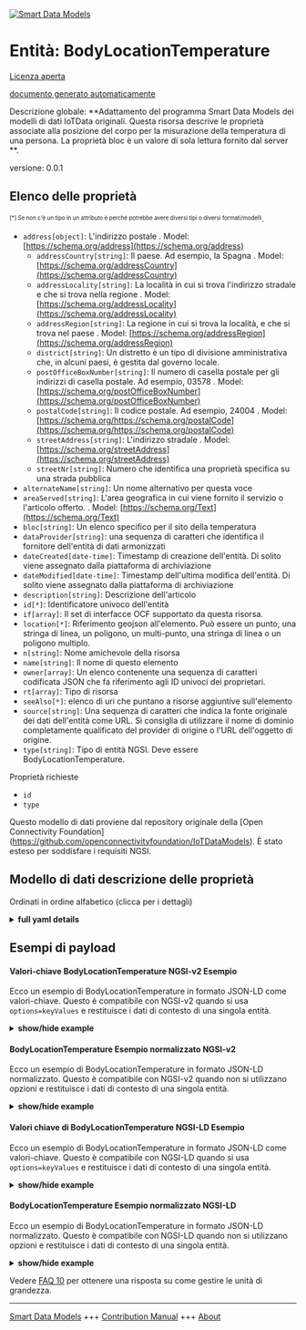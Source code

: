 <!-- 10-Header -->  
[![Smart Data Models](https://smartdatamodels.org/wp-content/uploads/2022/01/SmartDataModels_logo.png "Logo")](https://smartdatamodels.org)  
Entità: BodyLocationTemperature  
===============================<!-- /10-Header -->  
<!-- 15-License -->  
[Licenza aperta](https://github.com/smart-data-models//dataModel.OCF/blob/master/BodyLocationTemperature/LICENSE.md)  
[documento generato automaticamente](https://docs.google.com/presentation/d/e/2PACX-1vTs-Ng5dIAwkg91oTTUdt8ua7woBXhPnwavZ0FxgR8BsAI_Ek3C5q97Nd94HS8KhP-r_quD4H0fgyt3/pub?start=false&loop=false&delayms=3000#slide=id.gb715ace035_0_60)  
<!-- /15-License -->  
<!-- 20-Description -->  
Descrizione globale: **Adattamento del programma Smart Data Models dei modelli di dati IoTData originali. Questa risorsa descrive le proprietà associate alla posizione del corpo per la misurazione della temperatura di una persona. La proprietà bloc è un valore di sola lettura fornito dal server **.  
versione: 0.0.1  
<!-- /20-Description -->  
<!-- 30-PropertiesList -->  

## Elenco delle proprietà  

<sup><sub>[*] Se non c'è un tipo in un attributo è perché potrebbe avere diversi tipi o diversi formati/modelli</sub></sup>.  
- `address[object]`: L'indirizzo postale  . Model: [https://schema.org/address](https://schema.org/address)	- `addressCountry[string]`: Il paese. Ad esempio, la Spagna  . Model: [https://schema.org/addressCountry](https://schema.org/addressCountry)  
	- `addressLocality[string]`: La località in cui si trova l'indirizzo stradale e che si trova nella regione  . Model: [https://schema.org/addressLocality](https://schema.org/addressLocality)  
	- `addressRegion[string]`: La regione in cui si trova la località, e che si trova nel paese  . Model: [https://schema.org/addressRegion](https://schema.org/addressRegion)  
	- `district[string]`: Un distretto è un tipo di divisione amministrativa che, in alcuni paesi, è gestita dal governo locale.    
	- `postOfficeBoxNumber[string]`: Il numero di casella postale per gli indirizzi di casella postale. Ad esempio, 03578  . Model: [https://schema.org/postOfficeBoxNumber](https://schema.org/postOfficeBoxNumber)  
	- `postalCode[string]`: Il codice postale. Ad esempio, 24004  . Model: [https://schema.org/https://schema.org/postalCode](https://schema.org/https://schema.org/postalCode)  
	- `streetAddress[string]`: L'indirizzo stradale  . Model: [https://schema.org/streetAddress](https://schema.org/streetAddress)  
	- `streetNr[string]`: Numero che identifica una proprietà specifica su una strada pubblica    
- `alternateName[string]`: Un nome alternativo per questa voce  - `areaServed[string]`: L'area geografica in cui viene fornito il servizio o l'articolo offerto.  . Model: [https://schema.org/Text](https://schema.org/Text)- `bloc[string]`: Un elenco specifico per il sito della temperatura  - `dataProvider[string]`: una sequenza di caratteri che identifica il fornitore dell'entità di dati armonizzati  - `dateCreated[date-time]`: Timestamp di creazione dell'entità. Di solito viene assegnato dalla piattaforma di archiviazione  - `dateModified[date-time]`: Timestamp dell'ultima modifica dell'entità. Di solito viene assegnato dalla piattaforma di archiviazione  - `description[string]`: Descrizione dell'articolo  - `id[*]`: Identificatore univoco dell'entità  - `if[array]`: Il set di interfacce OCF supportato da questa risorsa.  - `location[*]`: Riferimento geojson all'elemento. Può essere un punto, una stringa di linea, un poligono, un multi-punto, una stringa di linea o un poligono multiplo.  - `n[string]`: Nome amichevole della risorsa  - `name[string]`: Il nome di questo elemento  - `owner[array]`: Un elenco contenente una sequenza di caratteri codificata JSON che fa riferimento agli ID univoci dei proprietari.  - `rt[array]`: Tipo di risorsa  - `seeAlso[*]`: elenco di uri che puntano a risorse aggiuntive sull'elemento  - `source[string]`: Una sequenza di caratteri che indica la fonte originale dei dati dell'entità come URL. Si consiglia di utilizzare il nome di dominio completamente qualificato del provider di origine o l'URL dell'oggetto di origine.  - `type[string]`: Tipo di entità NGSI. Deve essere BodyLocationTemperature.  <!-- /30-PropertiesList -->  
<!-- 35-RequiredProperties -->  
Proprietà richieste  
- `id`  - `type`  <!-- /35-RequiredProperties -->  
<!-- 40-RequiredProperties -->  
Questo modello di dati proviene dal repository originale della [Open Connectivity Foundation] (https://github.com/openconnectivityfoundation/IoTDataModels). È stato esteso per soddisfare i requisiti NGSI.  
<!-- /40-RequiredProperties -->  
<!-- 50-DataModelHeader -->  
## Modello di dati descrizione delle proprietà  
Ordinati in ordine alfabetico (clicca per i dettagli)  
<!-- /50-DataModelHeader -->  
<!-- 60-ModelYaml -->  
<details><summary><strong>full yaml details</strong></summary>    
```yaml  
BodyLocationTemperature:    
  description: Smart Data Models Program adaptation of the original IoTData data Models. This Resource describes the Properties associated with body location for temperature measurement of a person. The bloc Property is a read-only value that is provided by the Server.    
  properties:    
    address:    
      description: The mailing address    
      properties:    
        addressCountry:    
          description: 'The country. For example, Spain'    
          type: string    
          x-ngsi:    
            model: https://schema.org/addressCountry    
            type: Property    
        addressLocality:    
          description: 'The locality in which the street address is, and which is in the region'    
          type: string    
          x-ngsi:    
            model: https://schema.org/addressLocality    
            type: Property    
        addressRegion:    
          description: 'The region in which the locality is, and which is in the country'    
          type: string    
          x-ngsi:    
            model: https://schema.org/addressRegion    
            type: Property    
        district:    
          description: 'A district is a type of administrative division that, in some countries, is managed by the local government'    
          type: string    
          x-ngsi:    
            type: Property    
        postOfficeBoxNumber:    
          description: 'The post office box number for PO box addresses. For example, 03578'    
          type: string    
          x-ngsi:    
            model: https://schema.org/postOfficeBoxNumber    
            type: Property    
        postalCode:    
          description: 'The postal code. For example, 24004'    
          type: string    
          x-ngsi:    
            model: https://schema.org/https://schema.org/postalCode    
            type: Property    
        streetAddress:    
          description: The street address    
          type: string    
          x-ngsi:    
            model: https://schema.org/streetAddress    
            type: Property    
        streetNr:    
          description: Number identifying a specific property on a public street    
          type: string    
          x-ngsi:    
            type: Property    
      type: object    
      x-ngsi:    
        model: https://schema.org/address    
        type: Property    
    alternateName:    
      description: An alternative name for this item    
      type: string    
      x-ngsi:    
        type: Property    
    areaServed:    
      description: The geographic area where a service or offered item is provided    
      type: string    
      x-ngsi:    
        model: https://schema.org/Text    
        type: Property    
    bloc:    
      description: A list specific to temperature site    
      enum:    
        - axillary    
        - body    
        - ear    
        - finger    
        - gitract    
        - mouth    
        - rectum    
        - toe    
        - tympanum    
      readOnly: true    
      type: string    
      x-ngsi:    
        type: Property    
    dataProvider:    
      description: A sequence of characters identifying the provider of the harmonised data entity    
      type: string    
      x-ngsi:    
        type: Property    
    dateCreated:    
      description: Entity creation timestamp. This will usually be allocated by the storage platform    
      format: date-time    
      type: string    
      x-ngsi:    
        type: Property    
    dateModified:    
      description: Timestamp of the last modification of the entity. This will usually be allocated by the storage platform    
      format: date-time    
      type: string    
      x-ngsi:    
        type: Property    
    description:    
      description: A description of this item    
      type: string    
      x-ngsi:    
        type: Property    
    id:    
      anyOf:    
        - description: Identifier format of any NGSI entity    
          maxLength: 256    
          minLength: 1    
          pattern: ^[\w\-\.\{\}\$\+\*\[\]`|~^@!,:\\]+$    
          type: string    
          x-ngsi:    
            type: Property    
        - description: Identifier format of any NGSI entity    
          format: uri    
          type: string    
          x-ngsi:    
            type: Property    
      description: Unique identifier of the entity    
      x-ngsi:    
        type: Property    
    if:    
      description: The OCF Interface set supported by this Resource    
      items:    
        enum:    
          - oic.if.s    
          - oic.if.baseline    
        maxLength: 64    
        type: string    
      minItems: 1    
      readOnly: true    
      type: array    
      uniqueItems: true    
      x-ngsi:    
        type: Property    
    location:    
      description: 'Geojson reference to the item. It can be Point, LineString, Polygon, MultiPoint, MultiLineString or MultiPolygon'    
      oneOf:    
        - description: Geojson reference to the item. Point    
          properties:    
            bbox:    
              items:    
                type: number    
              minItems: 4    
              type: array    
            coordinates:    
              items:    
                type: number    
              minItems: 2    
              type: array    
            type:    
              enum:    
                - Point    
              type: string    
          required:    
            - type    
            - coordinates    
          title: GeoJSON Point    
          type: object    
          x-ngsi:    
            type: GeoProperty    
        - description: Geojson reference to the item. LineString    
          properties:    
            bbox:    
              items:    
                type: number    
              minItems: 4    
              type: array    
            coordinates:    
              items:    
                items:    
                  type: number    
                minItems: 2    
                type: array    
              minItems: 2    
              type: array    
            type:    
              enum:    
                - LineString    
              type: string    
          required:    
            - type    
            - coordinates    
          title: GeoJSON LineString    
          type: object    
          x-ngsi:    
            type: GeoProperty    
        - description: Geojson reference to the item. Polygon    
          properties:    
            bbox:    
              items:    
                type: number    
              minItems: 4    
              type: array    
            coordinates:    
              items:    
                items:    
                  items:    
                    type: number    
                  minItems: 2    
                  type: array    
                minItems: 4    
                type: array    
              type: array    
            type:    
              enum:    
                - Polygon    
              type: string    
          required:    
            - type    
            - coordinates    
          title: GeoJSON Polygon    
          type: object    
          x-ngsi:    
            type: GeoProperty    
        - description: Geojson reference to the item. MultiPoint    
          properties:    
            bbox:    
              items:    
                type: number    
              minItems: 4    
              type: array    
            coordinates:    
              items:    
                items:    
                  type: number    
                minItems: 2    
                type: array    
              type: array    
            type:    
              enum:    
                - MultiPoint    
              type: string    
          required:    
            - type    
            - coordinates    
          title: GeoJSON MultiPoint    
          type: object    
          x-ngsi:    
            type: GeoProperty    
        - description: Geojson reference to the item. MultiLineString    
          properties:    
            bbox:    
              items:    
                type: number    
              minItems: 4    
              type: array    
            coordinates:    
              items:    
                items:    
                  items:    
                    type: number    
                  minItems: 2    
                  type: array    
                minItems: 2    
                type: array    
              type: array    
            type:    
              enum:    
                - MultiLineString    
              type: string    
          required:    
            - type    
            - coordinates    
          title: GeoJSON MultiLineString    
          type: object    
          x-ngsi:    
            type: GeoProperty    
        - description: Geojson reference to the item. MultiLineString    
          properties:    
            bbox:    
              items:    
                type: number    
              minItems: 4    
              type: array    
            coordinates:    
              items:    
                items:    
                  items:    
                    items:    
                      type: number    
                    minItems: 2    
                    type: array    
                  minItems: 4    
                  type: array    
                type: array    
              type: array    
            type:    
              enum:    
                - MultiPolygon    
              type: string    
          required:    
            - type    
            - coordinates    
          title: GeoJSON MultiPolygon    
          type: object    
          x-ngsi:    
            type: GeoProperty    
      x-ngsi:    
        type: GeoProperty    
    n:    
      description: Friendly name of the Resource    
      maxLength: 64    
      readOnly: true    
      type: string    
      x-ngsi:    
        type: Property    
    name:    
      description: The name of this item    
      type: string    
      x-ngsi:    
        type: Property    
    owner:    
      description: A List containing a JSON encoded sequence of characters referencing the unique Ids of the owner(s)    
      items:    
        anyOf:    
          - description: Identifier format of any NGSI entity    
            maxLength: 256    
            minLength: 1    
            pattern: ^[\w\-\.\{\}\$\+\*\[\]`|~^@!,:\\]+$    
            type: string    
            x-ngsi:    
              type: Property    
          - description: Identifier format of any NGSI entity    
            format: uri    
            type: string    
            x-ngsi:    
              type: Property    
        description: Unique identifier of the entity    
        x-ngsi:    
          type: Property    
      type: array    
      x-ngsi:    
        type: Property    
    rt:    
      description: Resource Type    
      items:    
        enum:    
          - oic.r.body.location.temperature    
        maxLength: 64    
        type: string    
      minItems: 1    
      readOnly: true    
      type: array    
      uniqueItems: true    
      x-ngsi:    
        type: Property    
    seeAlso:    
      description: list of uri pointing to additional resources about the item    
      oneOf:    
        - items:    
            format: uri    
            type: string    
          minItems: 1    
          type: array    
        - format: uri    
          type: string    
      x-ngsi:    
        type: Property    
    source:    
      description: 'A sequence of characters giving the original source of the entity data as a URL. Recommended to be the fully qualified domain name of the source provider, or the URL to the source object'    
      type: string    
      x-ngsi:    
        type: Property    
    type:    
      description: NGSI entity type. It has to be BodyLocationTemperature    
      enum:    
        - BodyLocationTemperature    
      type: string    
      x-ngsi:    
        type: Property    
  required:    
    - id    
    - type    
  type: object    
  x-derived-from: https://github.com/OpenInterConnect/IoTDataModels/blob/master/BodyLocationTemperatureResURI.swagger.json    
  x-disclaimer: 'Redistribution and use in source and binary forms, with or without modification, are permitted  provided that the license conditions are met. Copyleft (c) 2022 Contributors to Smart Data Models Program'    
  x-license-url: https://github.com/smart-data-models/dataModel.OCF/blob/master/BodyLocationTemperature/LICENSE.md    
  x-model-schema: https://smart-data-models.github.io/dataModel.IoTDataModels/BodyLocationTemperature/schema.json    
  x-model-tags: OCF    
  x-version: 0.0.1    
```  
</details>    
<!-- /60-ModelYaml -->  
<!-- 70-MiddleNotes -->  
<!-- /70-MiddleNotes -->  
<!-- 80-Examples -->  
## Esempi di payload  
#### Valori-chiave BodyLocationTemperature NGSI-v2 Esempio  
Ecco un esempio di BodyLocationTemperature in formato JSON-LD come valori-chiave. Questo è compatibile con NGSI-v2 quando si usa `options=keyValues` e restituisce i dati di contesto di una singola entità.  
<details><summary><strong>show/hide example</strong></summary>    
```json  
{  
    "id": "urn:ngsi-ld:BodyLocationTemperature:id:OJOU:20990699",  
    "dateCreated": "1989-08-03T16:46:41Z",  
    "dateModified": "2000-09-28T16:40:46Z",  
    "source": "Natural machine art Mr anyone allow. Way can each get thank inside. Find fall feeling interest here even particular account.",  
    "name": "Boy crime soldier position boy how. People propert",  
    "alternateName": "Movement wonder security. Into fish life season sometimes. Prove trial value give in.",  
    "description": "Federal entire occur. Now best return. Provide certain type nor check.",  
    "dataProvider": "Floor week authority. Very people play fact ten discuss. Western often pa",  
    "owner": [  
        "urn:ngsi-ld:BodyLocationTemperature:items:DQNB:28110612",  
        "urn:ngsi-ld:BodyLocationTemperature:items:UYGQ:39785325"  
    ],  
    "seeAlso": [  
        "urn:ngsi-ld:BodyLocationTemperature:items:WRKH:23444925"  
    ],  
    "location": {  
        "type": "Point",  
        "coordinates": [  
            87.0870265,  
            8.704007  
        ]  
    },  
    "address": {  
        "streetAddress": "Do past na",  
        "addressLocality": "Allow order design difference. Industr",  
        "addressRegion": "Note doctor table cover partner director five. Building tell kid affect including yeah actually. Require white because boy",  
        "addressCountry": "College before character popular activity. Dream involve level crime structure customer toward.",  
        "postalCode": "Art tax medical out finish too method across. Physical board car quickly. Individual level expect material coach.",  
        "postOfficeBoxNumber": "Unit cultural participant speech nation sign teacher. Ground never west ",  
        "streetNr": "Field minute as final card. Expect occur decide affect.",  
        "district": "Treat put buy. Help stop federal son. Spend full police out away hair."  
    },  
    "areaServed": "Hospital may two. Orde",  
    "rt": [  
        "oic.r.body.location.temperature"  
    ],  
    "bloc": "toe",  
    "n": "Hour ",  
    "if": [  
        "oic.if.s"  
    ],  
    "type": "BodyLocationTemperature"  
}  
```  
</details>  
#### BodyLocationTemperature Esempio normalizzato NGSI-v2  
Ecco un esempio di BodyLocationTemperature in formato JSON-LD normalizzato. Questo è compatibile con NGSI-v2 quando non si utilizzano opzioni e restituisce i dati di contesto di una singola entità.  
<details><summary><strong>show/hide example</strong></summary>    
```json  
{  
    "id": "urn:ngsi-ld:BodyLocationTemperature:id:OJOU:20990699",  
    "dateCreated": {  
        "type": "DateTime",  
        "value": "1989-08-03T16:46:41Z"  
    },  
    "dateModified": {  
        "type": "DateTime",  
        "value": "2000-09-28T16:40:46Z"  
    },  
    "source": {  
        "type": "Text",  
        "value": "Natural machine art Mr anyone allow. Way can each get thank inside. Find fall feeling interest here even particular account."  
    },  
    "name": {  
        "type": "Text",  
        "value": "Boy crime soldier position boy how. People propert"  
    },  
    "alternateName": {  
        "type": "Text",  
        "value": "Movement wonder security. Into fish life season sometimes. Prove trial value give in."  
    },  
    "description": {  
        "type": "Text",  
        "value": "Federal entire occur. Now best return. Provide certain type nor check."  
    },  
    "dataProvider": {  
        "type": "Text",  
        "value": "Floor week authority. Very people play fact ten discuss. Western often pa"  
    },  
    "owner": {  
        "type": "StructuredValue",  
        "value": [  
            "urn:ngsi-ld:BodyLocationTemperature:items:DQNB:28110612",  
            "urn:ngsi-ld:BodyLocationTemperature:items:UYGQ:39785325"  
        ]  
    },  
    "seeAlso": {  
        "type": "StructuredValue",  
        "value": [  
            "urn:ngsi-ld:BodyLocationTemperature:items:WRKH:23444925"  
        ]  
    },  
    "location": {  
        "type": "geo:json",  
        "value": {  
            "type": "Point",  
            "coordinates": [  
                87.0870265,  
                8.704007  
            ]  
        }  
    },  
    "address": {  
        "type": "StructuredValue",  
        "value": {  
            "streetAddress": "Do past na",  
            "addressLocality": "Allow order design difference. Industr",  
            "addressRegion": "Note doctor table cover partner director five. Building tell kid affect including yeah actually. Require white because boy",  
            "addressCountry": "College before character popular activity. Dream involve level crime structure customer toward.",  
            "postalCode": "Art tax medical out finish too method across. Physical board car quickly. Individual level expect material coach.",  
            "postOfficeBoxNumber": "Unit cultural participant speech nation sign teacher. Ground never west ",  
            "streetNr": "Field minute as final card. Expect occur decide affect.",  
            "district": "Treat put buy. Help stop federal son. Spend full police out away hair."  
        }  
    },  
    "areaServed": {  
        "type": "Text",  
        "value": "Hospital may two. Orde"  
    },  
    "rt": {  
        "type": "StructuredValue",  
        "value": [  
            "oic.r.body.location.temperature"  
        ]  
    },  
    "bloc": {  
        "type": "Text",  
        "value": "toe"  
    },  
    "n": {  
        "type": "Text",  
        "value": "Hour "  
    },  
    "if": {  
        "type": "StructuredValue",  
        "value": [  
            "oic.if.s"  
        ]  
    },  
    "type": "BodyLocationTemperature"  
}  
```  
</details>  
#### Valori chiave di BodyLocationTemperature NGSI-LD Esempio  
Ecco un esempio di BodyLocationTemperature in formato JSON-LD come valori-chiave. Questo è compatibile con NGSI-LD quando si usa `options=keyValues` e restituisce i dati di contesto di una singola entità.  
<details><summary><strong>show/hide example</strong></summary>    
```json  
{  
    "id": "urn:ngsi-ld:BodyLocationTemperature:id:OJOU:20990699",  
    "dateCreated": "1989-08-03T16:46:41Z",  
    "dateModified": "2000-09-28T16:40:46Z",  
    "source": "Natural machine art Mr anyone allow. Way can each get thank inside. Find fall feeling interest here even particular account.",  
    "name": "Boy crime soldier position boy how. People propert",  
    "alternateName": "Movement wonder security. Into fish life season sometimes. Prove trial value give in.",  
    "description": "Federal entire occur. Now best return. Provide certain type nor check.",  
    "dataProvider": "Floor week authority. Very people play fact ten discuss. Western often pa",  
    "owner": [  
        "urn:ngsi-ld:BodyLocationTemperature:items:DQNB:28110612",  
        "urn:ngsi-ld:BodyLocationTemperature:items:UYGQ:39785325"  
    ],  
    "seeAlso": [  
        "urn:ngsi-ld:BodyLocationTemperature:items:WRKH:23444925"  
    ],  
    "location": {  
        "type": "Point",  
        "coordinates": [  
            87.0870265,  
            8.704007  
        ]  
    },  
    "address": {  
        "streetAddress": "Do past na",  
        "addressLocality": "Allow order design difference. Industr",  
        "addressRegion": "Note doctor table cover partner director five. Building tell kid affect including yeah actually. Require white because boy",  
        "addressCountry": "College before character popular activity. Dream involve level crime structure customer toward.",  
        "postalCode": "Art tax medical out finish too method across. Physical board car quickly. Individual level expect material coach.",  
        "postOfficeBoxNumber": "Unit cultural participant speech nation sign teacher. Ground never west ",  
        "streetNr": "Field minute as final card. Expect occur decide affect.",  
        "district": "Treat put buy. Help stop federal son. Spend full police out away hair."  
    },  
    "areaServed": "Hospital may two. Orde",  
    "rt": [  
        "oic.r.body.location.temperature"  
    ],  
    "bloc": "toe",  
    "n": "Hour ",  
    "if": [  
        "oic.if.s"  
    ],  
    "type": "BodyLocationTemperature",  
    "@context": [  
        "https://smartdatamodels.org/context.jsonld"  
    ]  
}  
```  
</details>  
#### BodyLocationTemperature Esempio normalizzato NGSI-LD  
Ecco un esempio di BodyLocationTemperature in formato JSON-LD normalizzato. Questo è compatibile con NGSI-LD quando non si utilizzano opzioni e restituisce i dati di contesto di una singola entità.  
<details><summary><strong>show/hide example</strong></summary>    
```json  
{  
    "id": "urn:ngsi-ld:BodyLocationTemperature:id:OJOU:20990699",  
    "dateCreated": {  
        "type": "Property",  
        "value": {  
            "@type": "DateTime",  
            "@value": "1989-08-03T16:46:41Z"  
        }  
    },  
    "dateModified": {  
        "type": "Property",  
        "value": {  
            "@type": "DateTime",  
            "@value": "2000-09-28T16:40:46Z"  
        }  
    },  
    "source": {  
        "type": "Property",  
        "value": "Natural machine art Mr anyone allow. Way can each get thank inside. Find fall feeling interest here even particular account."  
    },  
    "name": {  
        "type": "Property",  
        "value": "Boy crime soldier position boy how. People propert"  
    },  
    "alternateName": {  
        "type": "Property",  
        "value": "Movement wonder security. Into fish life season sometimes. Prove trial value give in."  
    },  
    "description": {  
        "type": "Property",  
        "value": "Federal entire occur. Now best return. Provide certain type nor check."  
    },  
    "dataProvider": {  
        "type": "Property",  
        "value": "Floor week authority. Very people play fact ten discuss. Western often pa"  
    },  
    "owner": {  
        "type": "Property",  
        "value": [  
            "urn:ngsi-ld:BodyLocationTemperature:items:DQNB:28110612",  
            "urn:ngsi-ld:BodyLocationTemperature:items:UYGQ:39785325"  
        ]  
    },  
    "seeAlso": {  
        "type": "Property",  
        "value": [  
            "urn:ngsi-ld:BodyLocationTemperature:items:WRKH:23444925"  
        ]  
    },  
    "location": {  
        "type": "GeoProperty",  
        "value": {  
            "type": "Point",  
            "coordinates": [  
                87.0870265,  
                8.704007  
            ]  
        }  
    },  
    "address": {  
        "type": "Property",  
        "value": {  
            "streetAddress": "Do past na",  
            "addressLocality": "Allow order design difference. Industr",  
            "addressRegion": "Note doctor table cover partner director five. Building tell kid affect including yeah actually. Require white because boy",  
            "addressCountry": "College before character popular activity. Dream involve level crime structure customer toward.",  
            "postalCode": "Art tax medical out finish too method across. Physical board car quickly. Individual level expect material coach.",  
            "postOfficeBoxNumber": "Unit cultural participant speech nation sign teacher. Ground never west ",  
            "streetNr": "Field minute as final card. Expect occur decide affect.",  
            "district": "Treat put buy. Help stop federal son. Spend full police out away hair."  
        }  
    },  
    "areaServed": {  
        "type": "Property",  
        "value": "Hospital may two. Orde"  
    },  
    "rt": {  
        "type": "Property",  
        "value": [  
            "oic.r.body.location.temperature"  
        ]  
    },  
    "bloc": {  
        "type": "Property",  
        "value": "toe"  
    },  
    "n": {  
        "type": "Property",  
        "value": "Hour "  
    },  
    "if": {  
        "type": "Property",  
        "value": [  
            "oic.if.s"  
        ]  
    },  
    "type": "BodyLocationTemperature",  
    "@context": [  
        "https://smartdatamodels.org/context.jsonld"  
    ]  
}  
```  
</details><!-- /80-Examples -->  
<!-- 90-FooterNotes -->  
<!-- /90-FooterNotes -->  
<!-- 95-Units -->  
Vedere [FAQ 10](https://smartdatamodels.org/index.php/faqs/) per ottenere una risposta su come gestire le unità di grandezza.  
<!-- /95-Units -->  
<!-- 97-LastFooter -->  
---  
[Smart Data Models](https://smartdatamodels.org) +++ [Contribution Manual](https://bit.ly/contribution_manual) +++ [About](https://bit.ly/Introduction_SDM)<!-- /97-LastFooter -->  
